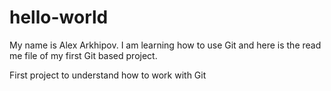 # hello-world
My name is Alex Arkhipov. I am learning how to use Git and here is the read me file of my first Git based project.

First project to understand how to work with Git

